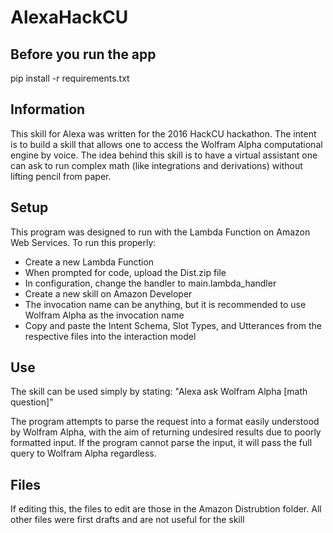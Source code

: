 # AlexaHackCU

## Before you run the app

pip install -r requirements.txt


## Information
This skill for Alexa was written for the 2016 HackCU hackathon.
The intent is to build a skill that allows one to access the
Wolfram Alpha computational engine by voice. The idea behind
this skill is to have a virtual assistant one can ask to run
complex math (like integrations and derivations) without lifting
pencil from paper.

## Setup
This program was designed to run with the Lambda Function
on Amazon Web Services. To run this properly:
- Create a new Lambda Function
- When prompted for code, upload the Dist.zip file
- In configuration, change the handler to main.lambda_handler
- Create a new skill on Amazon Developer
- The invocation name can be anything, but it is recommended to
use Wolfram Alpha as the invocation name
- Copy and paste the Intent Schema, Slot Types, and Utterances
from the respective files into the interaction model

## Use
The skill can be used simply by stating:
"Alexa ask Wolfram Alpha [math question]"

The program attempts to parse the request into a format easily
understood by Wolfram Alpha, with the aim of returning undesired
results due to poorly formatted input. If the program cannot
parse the input, it will pass the full query to Wolfram Alpha
regardless.

## Files
If editing this, the files to edit are those in the Amazon
Distrubtion folder. All other files were first drafts and are
not useful for the skill